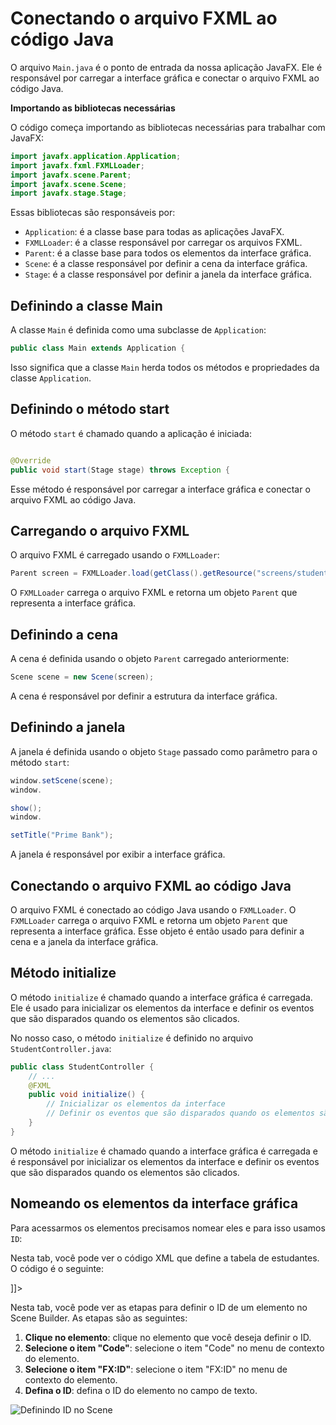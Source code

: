 # Conectando o arquivo FXML ao código Java

O arquivo `Main.java` é o ponto de entrada da nossa aplicação JavaFX. Ele é responsável por carregar a interface gráfica
e conectar o arquivo FXML ao código Java.

**Importando as bibliotecas necessárias**

O código começa importando as bibliotecas necessárias para trabalhar com JavaFX:

```java
import javafx.application.Application;
import javafx.fxml.FXMLLoader;
import javafx.scene.Parent;
import javafx.scene.Scene;
import javafx.stage.Stage;
```

Essas bibliotecas são responsáveis por:

* `Application`: é a classe base para todas as aplicações JavaFX.
* `FXMLLoader`: é a classe responsável por carregar os arquivos FXML.
* `Parent`: é a classe base para todos os elementos da interface gráfica.
* `Scene`: é a classe responsável por definir a cena da interface gráfica.
* `Stage`: é a classe responsável por definir a janela da interface gráfica.

## **Definindo a classe Main**

A classe `Main` é definida como uma subclasse de `Application`:

```java
public class Main extends Application {
```

Isso significa que a classe `Main` herda todos os métodos e propriedades da classe `Application`.

## **Definindo o método start**

O método `start` é chamado quando a aplicação é iniciada:

```java

@Override
public void start(Stage stage) throws Exception {
```

Esse método é responsável por carregar a interface gráfica e conectar o arquivo FXML ao código Java.

## **Carregando o arquivo FXML**

O arquivo FXML é carregado usando o `FXMLLoader`:

```java
Parent screen = FXMLLoader.load(getClass().getResource("screens/student.fxml"));
```

O `FXMLLoader` carrega o arquivo FXML e retorna um objeto `Parent` que representa a interface gráfica.

## **Definindo a cena**

A cena é definida usando o objeto `Parent` carregado anteriormente:

```java
Scene scene = new Scene(screen);
```

A cena é responsável por definir a estrutura da interface gráfica.

## **Definindo a janela**

A janela é definida usando o objeto `Stage` passado como parâmetro para o método `start`:

```java
window.setScene(scene);
window.

show();
window.

setTitle("Prime Bank");
```

A janela é responsável por exibir a interface gráfica.

## **Conectando o arquivo FXML ao código Java**

O arquivo FXML é conectado ao código Java usando o `FXMLLoader`. O `FXMLLoader` carrega o arquivo FXML e retorna um
objeto `Parent` que representa a interface gráfica. Esse objeto é então usado para definir a cena e a janela da
interface gráfica.

## **Método initialize**

O método `initialize` é chamado quando a interface gráfica é carregada. Ele é usado para inicializar os elementos da
interface e definir os eventos que são disparados quando os elementos são clicados.

No nosso caso, o método `initialize` é definido no arquivo `StudentController.java`:

```java
public class StudentController {
    // ...
    @FXML
    public void initialize() {
        // Inicializar os elementos da interface
        // Definir os eventos que são disparados quando os elementos são clicados
    }
}
```

O método `initialize` é chamado quando a interface gráfica é carregada e é responsável por inicializar os elementos da
interface e definir os eventos que são disparados quando os elementos são clicados.

## Nomeando os elementos da interface gráfica

Para acessarmos os elementos precisamos nomear eles e para isso usamos `ID`:

<tabs>

<tab title="Código" id="code" tabindex="1" selected="true">


Nesta tab, você pode ver o código XML que define a tabela de estudantes. O código é o seguinte:

<code-block lang="xml"><![CDATA[
 <TableView fx:id="tv_estudante" layoutX="431.0" layoutY="353.0" prefHeight="359.0" prefWidth="1146.0" AnchorPane.bottomAnchor="15.0" AnchorPane.leftAnchor="15.0" AnchorPane.rightAnchor="15.0" AnchorPane.topAnchor="353.0">
        <columns>
          <TableColumn fx:id="tc_id" prefWidth="75.0" text="ID"/>
            <TableColumn fx:id="tc_nome" prefWidth="75.0" text="Nome"/>
            <TableColumn fx:id="tc_sexo" prefWidth="75.0" text="Sexo"/>
            <TableColumn fx:id="tc_idade" prefWidth="75.0" text="Idade"/>
        </columns>
    <columnResizePolicy>
        <TableView fx:constant="CONSTRAINED_RESIZE_POLICY"/>
    </columnResizePolicy>
</TableView>
]]></code-block>

</tab>

<tab title="No Scene" id="scene">
   <p>Nesta tab, você pode ver as etapas para definir o ID de um elemento no Scene Builder. As etapas são as seguintes:</p>
        <ol>
            <li><strong>Clique no elemento</strong>: clique no elemento que você deseja definir o ID.</li>
            <li><strong>Selecione o item "Code"</strong>: selecione o item "Code" no menu de contexto do elemento.</li>
            <li><strong>Selecione o item "FX:ID"</strong>: selecione o item "FX:ID" no menu de contexto do elemento.</li>
            <li><strong>Defina o ID</strong>: defina o ID do elemento no campo de texto.</li>
        </ol>
        <img alt="Definindo ID no Scene" src="Definindo ID no Scene"/>
</tab>

</tabs>

